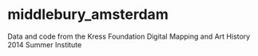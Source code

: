 # middlebury_amsterdam
Data and code from the Kress Foundation Digital Mapping and Art History 2014 Summer Institute
